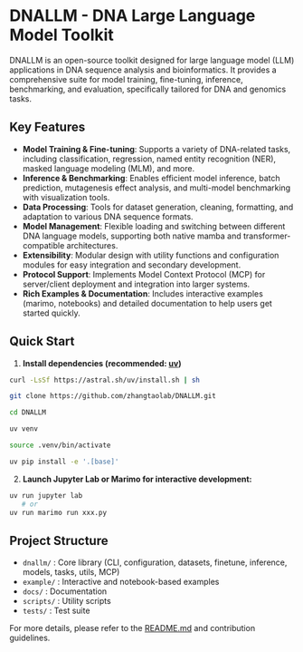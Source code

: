 # DNALLM - DNA Large Language Model Toolkit

DNALLM is an open-source toolkit designed for large language model (LLM) applications in DNA sequence analysis and bioinformatics. It provides a comprehensive suite for model training, fine-tuning, inference, benchmarking, and evaluation, specifically tailored for DNA and genomics tasks.

## Key Features

- **Model Training & Fine-tuning**: Supports a variety of DNA-related tasks, including classification, regression, named entity recognition (NER), masked language modeling (MLM), and more.
- **Inference & Benchmarking**: Enables efficient model inference, batch prediction, mutagenesis effect analysis, and multi-model benchmarking with visualization tools.
- **Data Processing**: Tools for dataset generation, cleaning, formatting, and adaptation to various DNA sequence formats.
- **Model Management**: Flexible loading and switching between different DNA language models, supporting both native mamba and transformer-compatible architectures.
- **Extensibility**: Modular design with utility functions and configuration modules for easy integration and secondary development.
- **Protocol Support**: Implements Model Context Protocol (MCP) for server/client deployment and integration into larger systems.
- **Rich Examples & Documentation**: Includes interactive examples (marimo, notebooks) and detailed documentation to help users get started quickly.

## Quick Start

1. **Install dependencies (recommended: [uv](https://docs.astral.sh/uv/))**
   
```bash
curl -LsSf https://astral.sh/uv/install.sh | sh

git clone https://github.com/zhangtaolab/DNALLM.git

cd DNALLM

uv venv

source .venv/bin/activate

uv pip install -e '.[base]'

```

2. **Launch Jupyter Lab or Marimo for interactive development:**
   
```bash
uv run jupyter lab
   # or
uv run marimo run xxx.py
```

## Project Structure

- `dnallm/` : Core library (CLI, configuration, datasets, finetune, inference, models, tasks, utils, MCP)
- `example/` : Interactive and notebook-based examples
- `docs/` : Documentation
- `scripts/` : Utility scripts
- `tests/` : Test suite

For more details, please refer to the [README.md](https://github.com/zhangtaolab/DNALLM/blob/main/README.md) and contribution guidelines.
